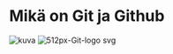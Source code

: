# Mikä on Git ja Github

![kuva](https://user-images.githubusercontent.com/100770310/159219829-0cdd5a7f-b573-4869-96f7-e372bc30a8c7.png)
![512px-Git-logo svg](https://user-images.githubusercontent.com/100770310/159220181-b6fedb63-f7d6-45cb-adcd-042d6f92397c.png)
